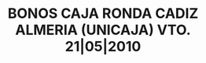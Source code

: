 ---
layout: asset
title: BONOS CAJA RONDA CADIZ ALMERIA (UNICAJA) VTO. 21|05|2010
isin: ES0364872087
---